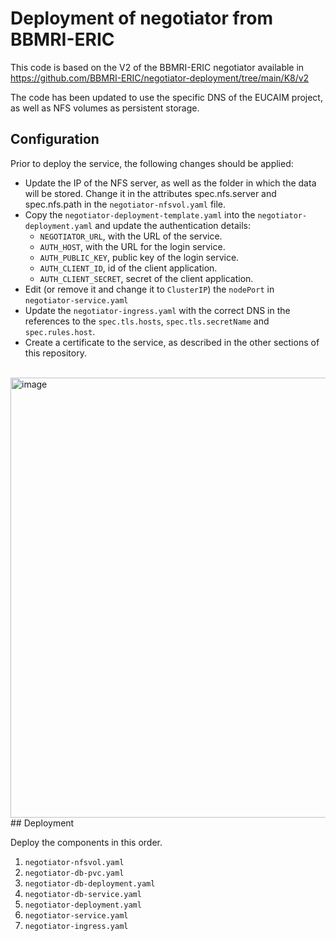 # Deployment of negotiator from BBMRI-ERIC

This code is based on the V2 of the BBMRI-ERIC negotiator available in https://github.com/BBMRI-ERIC/negotiator-deployment/tree/main/K8/v2

The code has been updated to use the specific DNS of the EUCAIM project, as well as NFS volumes as persistent storage.

## Configuration
Prior to deploy the service, the following changes should be applied:
- Update the IP of the NFS server, as well as the folder in which the data will be stored. Change it in the attributes spec.nfs.server and spec.nfs.path in the `negotiator-nfsvol.yaml` file.
- Copy the  `negotiator-deployment-template.yaml` into the `negotiator-deployment.yaml` and update the authentication details:
  - `NEGOTIATOR_URL`, with the URL of the service.
  - `AUTH_HOST`, with the URL for the login service.
  - `AUTH_PUBLIC_KEY`, public key of the login service.
  - `AUTH_CLIENT_ID`, id of the client application.
  - `AUTH_CLIENT_SECRET`, secret of the client application.
- Edit (or remove it and change it to `ClusterIP`) the `nodePort` in `negotiator-service.yaml`
- Update the `negotiator-ingress.yaml` with the correct DNS in the references to the `spec.tls.hosts`, `spec.tls.secretName` and `spec.rules.host`.
- Create a certificate to the service, as described in the other sections of this repository.

<br>

<img width="704" alt="image" src="https://github.com/EUCAIM/k8s-deployments/assets/100042312/34580878-7835-41d7-aac1-a522fe4f310b">

<br>
## Deployment

Deploy the components in this order.
1. `negotiator-nfsvol.yaml`
2. `negotiator-db-pvc.yaml`
3. `negotiator-db-deployment.yaml`
4. `negotiator-db-service.yaml`
5. `negotiator-deployment.yaml`
6. `negotiator-service.yaml`
7. `negotiator-ingress.yaml` 
              

    
